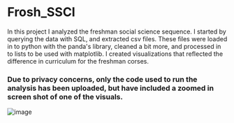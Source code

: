 # Frosh_SSCI

In this project I analyzed the freshman social science sequence.  I started by querying the data with SQL, and extracted csv files.  These files were loaded in to python with the panda's library, cleaned a bit more, and processed in to lists to be used with matplotlib.  I created visualizations that reflected the difference in curriculum for the freshman corses.

### Due to privacy concerns, only the code used to run the analysis has been uploaded, but have included a zoomed in screen shot of one of the visuals.

![image](https://user-images.githubusercontent.com/89114976/153925491-66148e76-588e-47e2-a8fd-d73f7f1ce77c.png)
